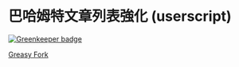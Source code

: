# 巴哈姆特文章列表強化 (userscript)

[![Greenkeeper badge](https://badges.greenkeeper.io/maple3142/bahamut-articlelist-ex.svg)](https://greenkeeper.io/)

[Greasy Fork](https://greasyfork.org/zh-TW/scripts/40596-%E5%B7%B4%E5%93%88%E5%A7%86%E7%89%B9%E6%96%87%E7%AB%A0%E5%88%97%E8%A1%A8%E5%BC%B7%E5%8C%96)
